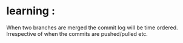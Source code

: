 # learning :

When two branches are merged the commit log will be time ordered. Irrespective of when the commits are pushed/pulled etc.
